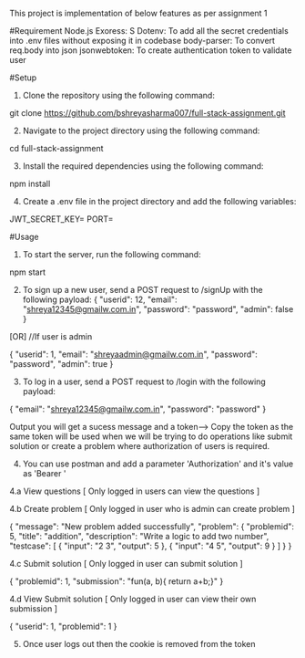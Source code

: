 This project is implementation of below features as per assignment 1

#Requirement
Node.js
Exoress: S
Dotenv: To add all the secret credentials into .env files without exposing it in codebase
body-parser: To convert req.body into json
jsonwebtoken: To create authentication token to validate user

#Setup

1. Clone the repository using the following command:

git clone https://github.com/bshreyasharma007/full-stack-assignment.git

2. Navigate to the project directory using the following command:

cd full-stack-assignment

3. Install the required dependencies using the following command:

npm install

4. Create a .env file in the project directory and add the following variables:

JWT_SECRET_KEY= <desired-key>
PORT=<desired-port>

#Usage

1. To start the server, run the following command:

npm start

2. To sign up a new user, send a POST request to /signUp with the following payload:
   {
   "userid": 12,
   "email": "shreya12345@gmailw.com.in",
   "password": "password",
   "admin": false
   }

[OR]
//If user is admin

{
"userid": 1,
"email": "shreyaadmin@gmailw.com.in",
"password": "password",
"admin": true
}

3. To log in a user, send a POST request to /login with the following payload:

{
"email": "shreya12345@gmailw.com.in",
"password": "password"
}

Output you will get a sucess message and a token--> Copy the token as the same token will be used when we will be trying to do operations like submit solution or create a problem where authorization of users is required.

4. You can use postman and add a parameter 'Authorization' and it's value as 'Bearer <token-generated-after-login>'

4.a View questions [ Only logged in users can view the questions ]

4.b Create problem [ Only logged in user who is admin can create problem ]

{
"message": "New problem added successfully",
"problem": {
"problemid": 5,
"title": "addition",
"description": "Write a logic to add two number",
"testcase": [
{
"input": "2 3",
"output": 5
},
{
"input": "4 5",
"output": 9
}
]
}
}

4.c Submit solution [ Only logged in user can submit solution ]

{
"problemid": 1,
"submission": "fun(a, b){ return a+b;}"
}

4.d View Submit solution [ Only logged in user can view their own submission ]

{
"userid": 1,
"problemid": 1
}

5. Once user logs out then the cookie is removed from the token
